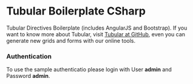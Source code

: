 # Tubular Boilerplate CSharp

Tubular Directives Boilerplate (includes AngularJS and Bootstrap). If you want to know more about Tubular, visit [Tubular at GitHub](http://unosquare.github.io/tubular/#/), even you can generate new grids and forms with our online tools.

### Authentication

To use the sample authenticatio please login with User **admin** and Password **admin**.
